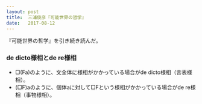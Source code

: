 ```yaml
---
layout: post
title:  三浦俊彦『可能世界の哲学』
date:   2017-08-12
---
```


『可能世界の哲学』を引き続き読んだ。

### de dicto様相とde re様相
* □(Fa)のように、文全体に様相がかかっている場合がde dicto様相（言表様相）。
* (□F)aのように、個体aに対して□Fという様相がかかっている場合がde re様相（事物様相）。
